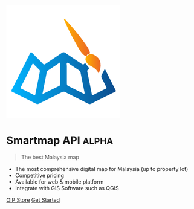 ![logo](_media/basemap.png)

# Smartmap API <small>ALPHA</small>

> The best Malaysia map

- The most comprehensive digital map for Malaysia (up to property lot)
- Competitive pricing
- Available for web & mobile platform
- Integrate with GIS Software such as QGIS

[OIP Store](https://store.oip.tm.com.my/stores/)
[Get Started](/getting-started.md)
